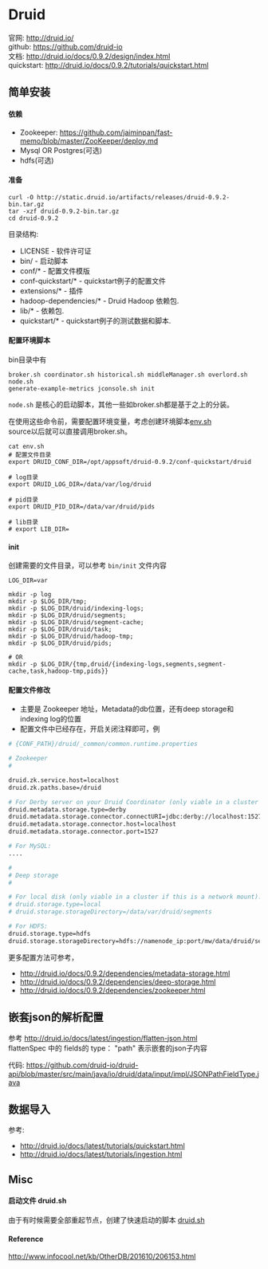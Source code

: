 # Druid

官网: http://druid.io/  
github: https://github.com/druid-io  
文档: http://druid.io/docs/0.9.2/design/index.html  
quickstart: http://druid.io/docs/0.9.2/tutorials/quickstart.html  

## 简单安装

#### 依赖
* Zookeeper: https://github.com/jaiminpan/fast-memo/blob/master/ZooKeeper/deploy.md
* Mysql OR Postgres(可选)
* hdfs(可选)

#### 准备
```
curl -O http://static.druid.io/artifacts/releases/druid-0.9.2-bin.tar.gz
tar -xzf druid-0.9.2-bin.tar.gz
cd druid-0.9.2
```

目录结构:
* LICENSE - 软件许可证
* bin/ - 启动脚本
* conf/* - 配置文件模版
* conf-quickstart/* - quickstart例子的配置文件
* extensions/* - 插件
* hadoop-dependencies/* - Druid Hadoop 依赖包.
* lib/* - 依赖包.
* quickstart/* - quickstart例子的测试数据和脚本.

#### 配置环境脚本
bin目录中有
```
broker.sh coordinator.sh historical.sh middleManager.sh overlord.sh node.sh
generate-example-metrics jconsole.sh init
```
`node.sh` 是核心的启动脚本，其他一些如broker.sh都是基于之上的分装。

在使用这些命令前，需要配置环境变量，考虑创建环境脚本[env.sh][env]  
source以后就可以直接调用broker.sh。
```
cat env.sh
# 配置文件目录
export DRUID_CONF_DIR=/opt/appsoft/druid-0.9.2/conf-quickstart/druid

# log目录
export DRUID_LOG_DIR=/data/var/log/druid

# pid目录
export DRUID_PID_DIR=/data/var/druid/pids

# lib目录
# export LIB_DIR=
```

#### init
创建需要的文件目录，可以参考 `bin/init` 文件内容
```
LOG_DIR=var

mkdir -p log
mkdir -p $LOG_DIR/tmp;
mkdir -p $LOG_DIR/druid/indexing-logs;
mkdir -p $LOG_DIR/druid/segments;
mkdir -p $LOG_DIR/druid/segment-cache;
mkdir -p $LOG_DIR/druid/task;
mkdir -p $LOG_DIR/druid/hadoop-tmp;
mkdir -p $LOG_DIR/druid/pids;

# OR
mkdir -p $LOG_DIR/{tmp,druid/{indexing-logs,segments,segment-cache,task,hadoop-tmp,pids}}
```


#### 配置文件修改
* 主要是 Zookeeper 地址，Metadata的db位置，还有deep storage和 indexing log的位置  
* 配置文件中已经存在，开启关闭注释即可，例
``` bash
# {CONF_PATH}/druid/_common/common.runtime.properties

# Zookeeper
#

druid.zk.service.host=localhost
druid.zk.paths.base=/druid

# For Derby server on your Druid Coordinator (only viable in a cluster with a single Coordinator, no fail-over):
druid.metadata.storage.type=derby
druid.metadata.storage.connector.connectURI=jdbc:derby://localhost:1527/var/druid/metadata.db;create=true
druid.metadata.storage.connector.host=localhost
druid.metadata.storage.connector.port=1527

# For MySQL:
....

#
# Deep storage
#

# For local disk (only viable in a cluster if this is a network mount):
# druid.storage.type=local
# druid.storage.storageDirectory=/data/var/druid/segments

# For HDFS:
druid.storage.type=hdfs
druid.storage.storageDirectory=hdfs://namenode_ip:port/mw/data/druid/segments
```
更多配置方法可参考，
* http://druid.io/docs/0.9.2/dependencies/metadata-storage.html
* http://druid.io/docs/0.9.2/dependencies/deep-storage.html
* http://druid.io/docs/0.9.2/dependencies/zookeeper.html


## 嵌套json的解析配置

参考 http://druid.io/docs/latest/ingestion/flatten-json.html  
flattenSpec 中的 fields的 type： "path" 表示嵌套的json子内容


代码: https://github.com/druid-io/druid-api/blob/master/src/main/java/io/druid/data/input/impl/JSONPathFieldType.java


## 数据导入

参考: 
* http://druid.io/docs/latest/tutorials/quickstart.html
* http://druid.io/docs/latest/tutorials/ingestion.html


## Misc

#### 启动文件 druid.sh
由于有时候需要全部重起节点，创建了快速启动的脚本 [druid.sh][druid_script]

#### Reference

http://www.infocool.net/kb/OtherDB/201610/206153.html


[env]: https://github.com/jaiminpan/fast-memo/blob/master/druidio/script/env.sh
[druid_script]: https://github.com/jaiminpan/fast-memo/blob/master/druidio/script/druid.sh

